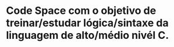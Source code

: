 # Code Space com o objetivo de treinar/estudar lógica/sintaxe da linguagem de alto/médio nivél C. 

